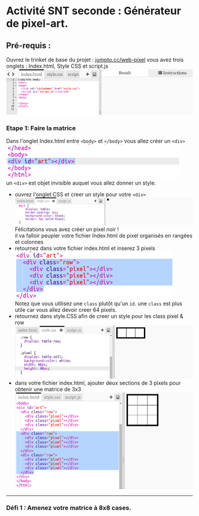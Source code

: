 # Activité SNT seconde : Générateur de pixel-art.
## Pré-requis :
Ouvrez le trinket de base du projet : [jumpto.cc/web-pixel](jumpto.cc/web-pixel)
vous avez trois onglets : Index.html, Style CSS et script.js
![Depart](https://github.com/Svt-lim/SNT/blob/master/images/1%20pixel-starter.png)
### Etape 1: Faire la matrice
Dans l'onglet Index.html entre ```<body>``` et ```</body>``` vous allez créer un ```<div>```
![Depart](https://github.com/Svt-lim/SNT/blob/master/images/2%20pixel-art-art.png)  
un ```<div>``` est objet invisible auquel vous allez donner un style. 
* ouvrez l'onglet CSS et creer un style pour votre ```<div>```  
![image](https://github.com/Svt-lim/SNT/blob/master/images/3%20pixel-art-style.png)  
Félicitations vous avez créer un pixel noir !  
il va falloir peupler votre fichier Index.html de pixel organisés en rangées et colonnes  
* retournez dans votre fichier index.html et inserez 3 pixels  
![image](https://github.com/Svt-lim/SNT/blob/master/images/4%20pixel-art-row.png)  
Notez que vous utilisez une ```class``` plutôt qu'un ```id```. une ```class``` est plus utile car vous allez devoir creer 64 pixels.  
* retournez dans style.CSS afin de creer un style pour les class pixel & row  
![image](https://github.com/Svt-lim/SNT/blob/master/images/5%20pixel-art-row-style.png)  
* dans votre fichier index.html, ajouter deux sections de 3 pixels pour obtenir une matrice de 3x3  
![image](https://github.com/Svt-lim/SNT/blob/master/images/6%20pixel-art-grid-3.png)  
***
### Défi 1 : Amenez votre matrice à 8x8 cases.
